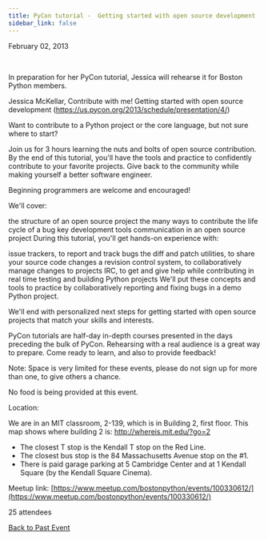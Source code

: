 ```yaml
---
title: PyCon tutorial -  Getting started with open source development
sidebar_link: false
---
```


February 02, 2013


   

In preparation for her PyCon tutorial, Jessica will rehearse it for Boston Python members.

Jessica McKellar, Contribute with me! Getting started with open source development (https://us.pycon.org/2013/schedule/presentation/4/)

Want to contribute to a Python project or the core language, but not sure where to start?

Join us for 3 hours learning the nuts and bolts of open source contribution. By the end of this tutorial, you'll have the tools and practice to confidently contribute to your favorite projects. Give back to the community while making yourself a better software engineer.

Beginning programmers are welcome and encouraged!

We'll cover:

the structure of an open source project the many ways to contribute the life cycle of a bug key development tools communication in an open source project During this tutorial, you'll get hands-on experience with:

issue trackers, to report and track bugs the diff and patch utilities, to share your source code changes a revision control system, to collaboratively manage changes to projects IRC, to get and give help while contributing in real time testing and building Python projects We'll put these concepts and tools to practice by collaboratively reporting and fixing bugs in a demo Python project.

We'll end with personalized next steps for getting started with open source projects that match your skills and interests.

PyCon tutorials are half-day in-depth courses presented in the days preceding the bulk of PyCon. Rehearsing with a real audience is a great way to prepare. Come ready to learn, and also to provide feedback!

Note: Space is very limited for these events, please do not sign up for more than one, to give others a chance.

No food is being provided at this event.

Location:

We are in an MIT classroom, 2-139, which is in Building 2, first floor. This map shows where building 2 is: http://whereis.mit.edu/?go=2

* The closest T stop is the Kendall T stop on the Red Line.
* The closest bus stop is the 84 Massachusetts Avenue stop on the #1.
* There is paid garage parking at 5 Cambridge Center and at 1 Kendall Square (by the Kendall Square Cinema).


Meetup link: [https://www.meetup.com/bostonpython/events/100330612/](https://www.meetup.com/bostonpython/events/100330612/)

25 attendees

[Back to Past Event](past-events.md)